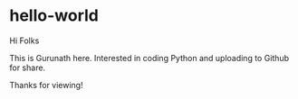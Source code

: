 # hello-world

Hi Folks

This is Gurunath here. Interested in coding Python and uploading to Github for share.

Thanks for viewing!
